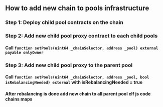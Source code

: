 ## How to add new chain to pools infrastructure

### Step 1: Deploy child pool contracts on the chain

### Step 2: Add new child pool proxy contract to each child pools
#### Call ```function setPools(uint64 _chainSelector, address _pool) external payable onlyOwner```

### Step 3: Add new child pool proxy to the parent pool
#### Call ```function setPools(uint64 _chainSelector, address _pool, bool isRebalancingNeeded) external``` with isRebalancingNeeded = true
#### After rebalancing is done add new chain to all parent pool clf js code chains maps
